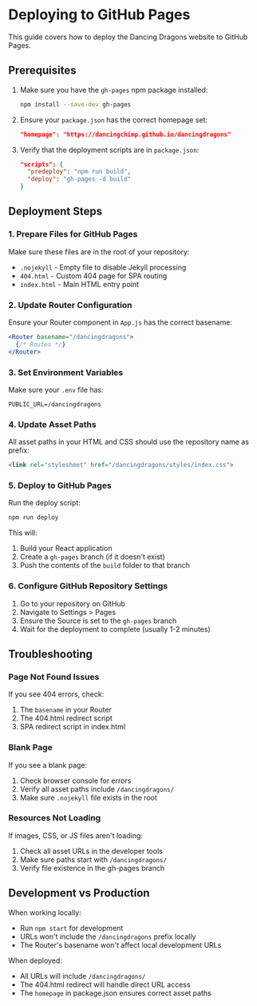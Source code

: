 # Deploying to GitHub Pages

This guide covers how to deploy the Dancing Dragons website to GitHub Pages.

## Prerequisites

1. Make sure you have the `gh-pages` npm package installed:
   ```bash
   npm install --save-dev gh-pages
   ```

2. Ensure your `package.json` has the correct homepage set:
   ```json
   "homepage": "https://dancingchimp.github.io/dancingdragons"
   ```

3. Verify that the deployment scripts are in `package.json`:
   ```json
   "scripts": {
     "predeploy": "npm run build",
     "deploy": "gh-pages -d build"
   }
   ```

## Deployment Steps

### 1. Prepare Files for GitHub Pages

Make sure these files are in the root of your repository:
- `.nojekyll` - Empty file to disable Jekyll processing
- `404.html` - Custom 404 page for SPA routing
- `index.html` - Main HTML entry point

### 2. Update Router Configuration

Ensure your Router component in `App.js` has the correct basename:
```jsx
<Router basename="/dancingdragons">
  {/* Routes */}
</Router>
```

### 3. Set Environment Variables

Make sure your `.env` file has:
```
PUBLIC_URL=/dancingdragons
```

### 4. Update Asset Paths

All asset paths in your HTML and CSS should use the repository name as prefix:
```html
<link rel="stylesheet" href="/dancingdragons/styles/index.css">
```

### 5. Deploy to GitHub Pages

Run the deploy script:
```bash
npm run deploy
```

This will:
1. Build your React application
2. Create a `gh-pages` branch (if it doesn't exist)
3. Push the contents of the `build` folder to that branch

### 6. Configure GitHub Repository Settings

1. Go to your repository on GitHub
2. Navigate to Settings > Pages
3. Ensure the Source is set to the `gh-pages` branch
4. Wait for the deployment to complete (usually 1-2 minutes)

## Troubleshooting

### Page Not Found Issues
If you see 404 errors, check:
1. The `basename` in your Router
2. The 404.html redirect script
3. SPA redirect script in index.html

### Blank Page
If you see a blank page:
1. Check browser console for errors
2. Verify all asset paths include `/dancingdragons/`
3. Make sure `.nojekyll` file exists in the root

### Resources Not Loading
If images, CSS, or JS files aren't loading:
1. Check all asset URLs in the developer tools
2. Make sure paths start with `/dancingdragons/`
3. Verify file existence in the gh-pages branch

## Development vs Production

When working locally:
- Run `npm start` for development
- URLs won't include the `/dancingdragons` prefix locally
- The Router's basename won't affect local development URLs

When deployed:
- All URLs will include `/dancingdragons/`
- The 404.html redirect will handle direct URL access
- The `homepage` in package.json ensures correct asset paths
